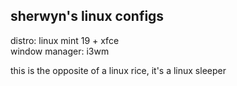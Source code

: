 sherwyn's linux configs
----------------------

distro: linux mint 19 + xfce  
window manager: i3wm

this is the opposite of a linux rice, it's a linux sleeper

